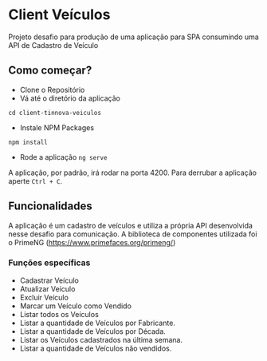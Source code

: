 # Client Veículos

Projeto desafio para produção de uma aplicação para SPA consumindo uma API de Cadastro de Veículo

## Como começar?

* Clone o Repositório
* Vá até o diretório da aplicação
```
cd client-tinnova-veiculos
```
* Instale NPM Packages 
```
npm install
```

* Rode a aplicação 
```ng serve```

A aplicação, por padrão, irá rodar na porta 4200. Para derrubar a aplicação aperte `Ctrl + C`.

## Funcionalidades

A aplicação é um cadastro de veículos e utiliza a própria API desenvolvida nesse desafio para comunicação. A biblioteca de componentes utilizada foi o PrimeNG (https://www.primefaces.org/primeng/)

### Funções específicas

* Cadastrar Veículo
* Atualizar Veículo
* Excluir Veículo
* Marcar um Veículo como Vendido
* Listar todos os Veículos
* Listar a quantidade de Veículos por Fabricante.
* Listar a quantidade de Veículos por Década.
* Listar os Veículos cadastrados na última semana.
* Listar a quantidade de Veículos não vendidos. 
